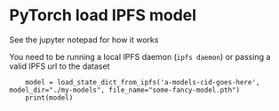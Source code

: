 # PyTorch load IPFS model

See the jupyter notepad for how it works 

You need to be running a local IPFS daemon (`ipfs daemon`) or passing a valid IPFS url to the dataset

        model = load_state_dict_from_ipfs('a-models-cid-goes-here', model_dir="./my-models", file_name="some-fancy-model.pth")
        print(model)
